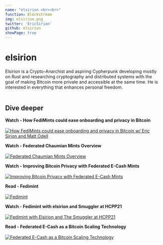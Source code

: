 ```yaml
---
name: "elsirion <br><br>"
function: Blockstream
img: elsirion.png
twitter: 'EricSirion'
github: elsirion
showPage: true
---
```


# elsirion
 
Elsirion is a Crypto-Anarchist and aspiring Cypherpunk developing mostly on Rust and researching cryptography and distributed systems with the goal of making Bitcoin more private and accessible at the same time. He is interested in everything that enhances personal freedom. 
<br><br>

## Dive deeper


<div class="grid grid-cols-1 md:grid-cols-2 gap-5">
<div class="p-3 my-2">

**Watch - How FediMints could ease onboarding and privacy in Bitcoin** <br><br>
[ ![How FediMints could ease onboarding and privacy in Bitcoin w/ Eric Sirion and Matt Odell](/2022/content/ericseth.png)](https://optoutpod.com/episodes/s3e01-fedimints/)
</div>


<div class="p-3 my-2">

**Watch - Federated Chaumian Mints Overview** <br><br>
[ ![Federated Chaumian Mints Overview](/2022/content/fedimint.png)](https://www.youtube.com/watch?v=BtbUGFHZTW8/)
</div>

<div class="p-3 my-2">

**Watch - Improving Bitcoin Privacy with Federated E-Cash Mints** <br><br>
[ ![Improving Bitcoin Privacy with Federated E-Cash Mints](/2022/content/elsirion_ab21.png)](https://youtu.be/eE895YTHjn0/)
</div>

<div class="p-3 my-2">

**Read - Fedimint** <br><br>
[ ![Fedimint](/2022/content/elsirion_fedimint.png)](https://fedimint.org/)
</div>

<div class="p-3 my-2">

**Watch - Fedimint with elsirion and Smuggler at HCPP21** <br><br>
[ ![Fedimint with Elsirion and The Smuggler at HCPP21](/2022/content/elsirion_hcpp21.png)](https://www.youtube.com/watch?v=JXGmzTbyuEw&t=5330s/)
</div>

<div class="p-3 my-2">

**Read - Federated E-Cash as a Bitcoin Scaling Technology** <br><br>
[ ![Federated E-Cash as a Bitcoin Scaling Technology](/2022/content/elsirion_ecash.png)](https://medium.com/blockstream/blockstream-sponsors-federated-e-cash-as-a-bitcoin-scaling-technology-637ba05de7b3/)
</div>

</div>

<br>

